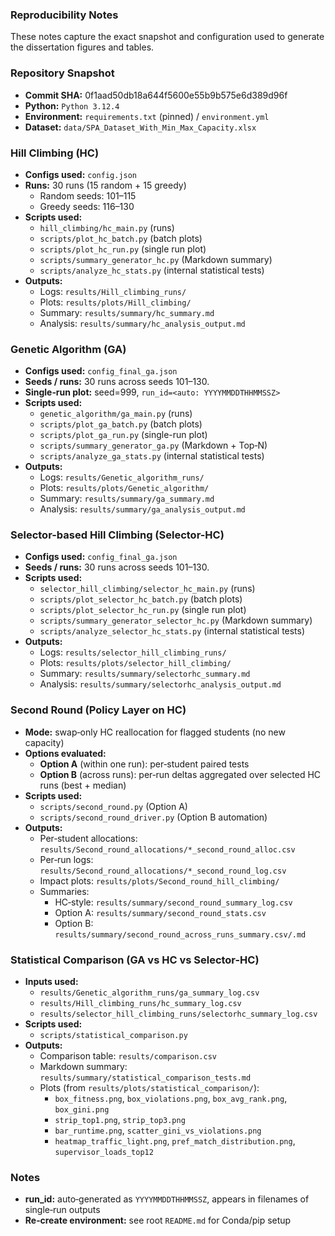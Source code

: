 ### Reproducibility Notes

These notes capture the exact snapshot and configuration used to generate the dissertation figures and tables.



### Repository Snapshot

- **Commit SHA:** 0f1aad50db18a644f5600e55b9b575e6d389d96f
- **Python:** `Python 3.12.4`
- **Environment:** `requirements.txt` (pinned) / `environment.yml`
- **Dataset:** `data/SPA_Dataset_With_Min_Max_Capacity.xlsx`



### Hill Climbing (HC)

- **Configs used:** `config.json`
- **Runs:** 30 runs (15 random + 15 greedy)  
  - Random seeds: 101–115  
  - Greedy seeds: 116–130
- **Scripts used:**
  - `hill_climbing/hc_main.py` (runs)
  - `scripts/plot_hc_batch.py` (batch plots)
  - `scripts/plot_hc_run.py` (single run plot)
  - `scripts/summary_generator_hc.py` (Markdown summary) 
  - `scripts/analyze_hc_stats.py` (internal statistical tests)
- **Outputs:**
  - Logs: `results/Hill_climbing_runs/`
  - Plots: `results/plots/Hill_climbing/`
  - Summary: `results/summary/hc_summary.md`
  - Analysis: `results/summary/hc_analysis_output.md`



### Genetic Algorithm (GA)

- **Configs used:** `config_final_ga.json`
- **Seeds / runs:** 30 runs across seeds 101–130.
- **Single‑run plot:** seed=999, `run_id=<auto: YYYYMMDDTHHMMSSZ>`
- **Scripts used:**
  - `genetic_algorithm/ga_main.py` (runs)
  - `scripts/plot_ga_batch.py` (batch plots)
  - `scripts/plot_ga_run.py` (single-run plot)
  - `scripts/summary_generator_ga.py` (Markdown + Top‑N)
  - `scripts/analyze_ga_stats.py` (internal statistical tests)
- **Outputs:**
  - Logs: `results/Genetic_algorithm_runs/`
  - Plots: `results/plots/Genetic_algorithm/`
  - Summary: `results/summary/ga_summary.md`
  - Analysis: `results/summary/ga_analysis_output.md`


### Selector-based Hill Climbing (Selector-HC)

- **Configs used:** `config_final_ga.json` 
- **Seeds / runs:** 30 runs across seeds 101–130.
- **Scripts used:**
  - `selector_hill_climbing/selector_hc_main.py` (runs)
  - `scripts/plot_selector_hc_batch.py` (batch plots)
  - `scripts/plot_selector_hc_run.py` (single run plot)
  - `scripts/summary_generator_selector_hc.py` (Markdown summary)
  - `scripts/analyze_selector_hc_stats.py` (internal statistical tests)
- **Outputs:**
  - Logs: `results/selector_hill_climbing_runs/`
  - Plots: `results/plots/selector_hill_climbing/`
  - Summary: `results/summary/selectorhc_summary.md`
  - Analysis: `results/summary/selectorhc_analysis_output.md`


### Second Round (Policy Layer on HC)

- **Mode:** swap‑only HC reallocation for flagged students (no new capacity)
- **Options evaluated:**
  - **Option A** (within one run): per‑student paired tests
  - **Option B** (across runs): per‑run deltas aggregated over selected HC runs (best + median)
- **Scripts used:**
  - `scripts/second_round.py` (Option A)
  - `scripts/second_round_driver.py` (Option B automation)
- **Outputs:**
  - Per‑student allocations: `results/Second_round_allocations/*_second_round_alloc.csv`
  - Per‑run logs: `results/Second_round_allocations/*_second_round_log.csv`
  - Impact plots: `results/plots/Second_round_hill_climbing/`
  - Summaries:
    - HC‑style: `results/summary/second_round_summary_log.csv`
    - Option A: `results/summary/second_round_stats.csv`
    - Option B: `results/summary/second_round_across_runs_summary.csv/.md`


### Statistical Comparison (GA vs HC vs Selector-HC)

- **Inputs used:**
  - `results/Genetic_algorithm_runs/ga_summary_log.csv`
  - `results/Hill_climbing_runs/hc_summary_log.csv`
  - `results/selector_hill_climbing_runs/selectorhc_summary_log.csv`
- **Scripts used:**
  - `scripts/statistical_comparison.py`
- **Outputs:**
  - Comparison table: `results/comparison.csv`
  - Markdown summary: `results/summary/statistical_comparison_tests.md`
  - Plots (from `results/plots/statistical_comparison/`):
    - `box_fitness.png`, `box_violations.png`, `box_avg_rank.png`, `box_gini.png`
    - `strip_top1.png`, `strip_top3.png`
    - `bar_runtime.png`, `scatter_gini_vs_violations.png`
    - `heatmap_traffic_light.png`, `pref_match_distribution.png`, `supervisor_loads_top12`


### Notes

- **run_id:** auto‑generated as `YYYYMMDDTHHMMSSZ`, appears in filenames of single‑run outputs  
- **Re‑create environment:** see root `README.md` for Conda/pip setup  
